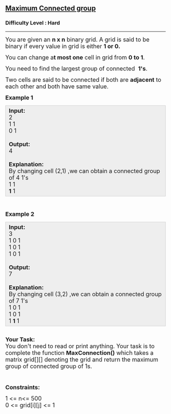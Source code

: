<h2><a href="https://www.geeksforgeeks.org/problems/maximum-connected-group/1?page=10&difficulty=Hard&sortBy=difficulty">Maximum Connected group</a></h2><h3>Difficulty Level : Hard</h3><hr><div class="problems_problem_content__Xm_eO"><p><span style="font-size:18px">You are given an <strong>n x n</strong> binary grid. A grid is said to be binary if every value in grid is either <strong>1 or 0.</strong></span></p>

<p><span style="font-size:18px">You can change a<strong>t most one</strong> cell in grid from <strong>0 to 1</strong>.</span></p>

<p><span style="font-size:18px">You need to find the largest group of connected&nbsp; <strong>1's</strong>.</span></p>

<p><span style="font-size:18px">Two cells are said to be connected if both are <strong>adjacent</strong> to each other and both have same value.</span></p>

<p><span style="font-size:18px"><strong>Example 1</strong></span></p>

<div style="background:#eee;border:1px solid #ccc;padding:5px 10px;"><span style="font-size:18px"><strong>Input:</strong><br>
2<br>
1 1<br>
0 1<br>
<br>
<strong>Output:</strong><br>
4<br>
<br>
<strong>Explanation:</strong><br>
By changing cell (2,1) ,we can obtain a connected group of 4&nbsp;1's<br>
1 1<br>
<strong>1</strong> 1</span></div>

<p>&nbsp;</p>

<p><span style="font-size:18px"><strong>Example 2</strong></span></p>

<div style="background:#eee;border:1px solid #ccc;padding:5px 10px;"><span style="font-size:18px"><strong>Input:</strong><br>
3<br>
1 0 1<br>
1 0 1<br>
1 0 1<br>
<br>
<strong>Output:</strong><br>
7<br>
<br>
<strong>Explanation:</strong><br>
By changing cell (3,2) ,we can obtain a connected group of 7 1's<br>
1 0 1<br>
1 0 1<br>
1 <strong>1</strong> 1</span></div>

<p><br>
<span style="font-size:18px"><strong>Your Task:</strong><br>
You don't need to read or print anything. Your task is to complete the function <strong>MaxConnection()</strong> which takes a matrix grid[][] denoting the grid and return the maximum group of connected group of 1s.</span></p>

<p>&nbsp;</p>

<p><span style="font-size:18px"><strong>Constraints:</strong></span></p>

<p><span style="font-size:18px">1 &lt;= n&lt;= 500<br>
0 &lt;= grid[i][j]&nbsp;&lt;= 1</span><br>
&nbsp;</p>
</div>